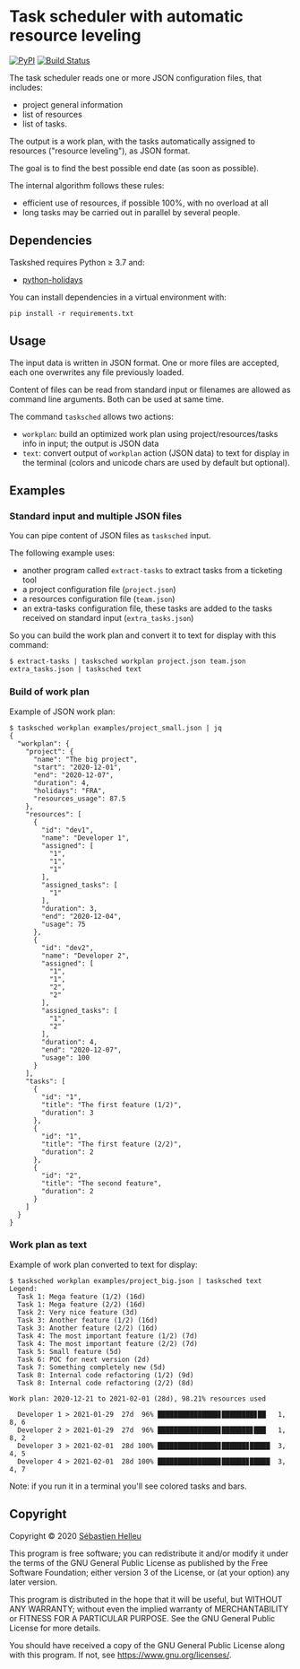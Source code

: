 # Task scheduler with automatic resource leveling

[![PyPI](https://img.shields.io/pypi/v/tasksched.svg)](https://pypi.org/project/tasksched/)
[![Build Status](https://github.com/tasksched/tasksched/workflows/CI/badge.svg)](https://github.com/tasksched/tasksched/actions?query=workflow%3A%22CI%22)

The task scheduler reads one or more JSON configuration files, that includes:

- project general information
- list of resources
- list of tasks.

The output is a work plan, with the tasks automatically assigned to resources
("resource leveling"), as JSON format.

The goal is to find the best possible end date (as soon as possible).

The internal algorithm follows these rules:

- efficient use of resources, if possible 100%, with no overload at all
- long tasks may be carried out in parallel by several people.

## Dependencies

Taskshed requires Python ≥ 3.7 and:

- [python-holidays](https://pypi.org/project/holidays/)

You can install dependencies in a virtual environment with:

```
pip install -r requirements.txt
```

## Usage

The input data is written in JSON format.
One or more files are accepted, each one overwrites any file previously loaded.

Content of files can be read from standard input or filenames are allowed as
command line arguments. Both can be used at same time.

The command `tasksched` allows two actions:

- `workplan`: build an optimized work plan using project/resources/tasks info
  in input; the output is JSON data
- `text`: convert output of `workplan` action (JSON data) to text for display
  in the terminal (colors and unicode chars are used by default but optional).

## Examples

### Standard input and multiple JSON files

You can pipe content of JSON files as `tasksched` input.

The following example uses:

- another program called `extract-tasks` to extract tasks from a ticketing tool
- a project configuration file (`project.json`)
- a resources configuration file (`team.json`)
- an extra-tasks configuration file, these tasks are added to the tasks received
  on standard input (`extra_tasks.json`)

So you can build the work plan and convert it to text for display with this command:

```
$ extract-tasks | tasksched workplan project.json team.json extra_tasks.json | tasksched text
```

### Build of work plan

Example of JSON work plan:

```
$ tasksched workplan examples/project_small.json | jq
{
  "workplan": {
    "project": {
      "name": "The big project",
      "start": "2020-12-01",
      "end": "2020-12-07",
      "duration": 4,
      "holidays": "FRA",
      "resources_usage": 87.5
    },
    "resources": [
      {
        "id": "dev1",
        "name": "Developer 1",
        "assigned": [
          "1",
          "1",
          "1"
        ],
        "assigned_tasks": [
          "1"
        ],
        "duration": 3,
        "end": "2020-12-04",
        "usage": 75
      },
      {
        "id": "dev2",
        "name": "Developer 2",
        "assigned": [
          "1",
          "1",
          "2",
          "2"
        ],
        "assigned_tasks": [
          "1",
          "2"
        ],
        "duration": 4,
        "end": "2020-12-07",
        "usage": 100
      }
    ],
    "tasks": [
      {
        "id": "1",
        "title": "The first feature (1/2)",
        "duration": 3
      },
      {
        "id": "1",
        "title": "The first feature (2/2)",
        "duration": 2
      },
      {
        "id": "2",
        "title": "The second feature",
        "duration": 2
      }
    ]
  }
}
```

### Work plan as text

Example of work plan converted to text for display:

```
$ tasksched workplan examples/project_big.json | tasksched text
Legend:
  Task 1: Mega feature (1/2) (16d)
  Task 1: Mega feature (2/2) (16d)
  Task 2: Very nice feature (3d)
  Task 3: Another feature (1/2) (16d)
  Task 3: Another feature (2/2) (16d)
  Task 4: The most important feature (1/2) (7d)
  Task 4: The most important feature (2/2) (7d)
  Task 5: Small feature (5d)
  Task 6: POC for next version (2d)
  Task 7: Something completely new (5d)
  Task 8: Internal code refactoring (1/2) (9d)
  Task 8: Internal code refactoring (2/2) (8d)

Work plan: 2020-12-21 to 2021-02-01 (28d), 98.21% resources used

  Developer 1 > 2021-01-29  27d  96% ███████████████▊████████▊██   1, 8, 6
  Developer 2 > 2021-01-29  27d  96% ███████████████▊███████▊███   1, 8, 2
  Developer 3 > 2021-02-01  28d 100% ███████████████▊██████▊█████  3, 4, 5
  Developer 4 > 2021-02-01  28d 100% ███████████████▊██████▊█████  3, 4, 7
```

Note: if you run it in a terminal you'll see colored tasks and bars.

## Copyright

Copyright © 2020 [Sébastien Helleu](https://github.com/flashcode)

This program is free software; you can redistribute it and/or modify
it under the terms of the GNU General Public License as published by
the Free Software Foundation; either version 3 of the License, or
(at your option) any later version.

This program is distributed in the hope that it will be useful,
but WITHOUT ANY WARRANTY; without even the implied warranty of
MERCHANTABILITY or FITNESS FOR A PARTICULAR PURPOSE.  See the
GNU General Public License for more details.

You should have received a copy of the GNU General Public License
along with this program.  If not, see <https://www.gnu.org/licenses/>.
